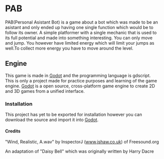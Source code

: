 # PAB

PAB(Personal Asistant Bot) is a game about a bot which was made to be an asistant and only ended up having one single function which would be to follow its owner. A simple platformer with a single mechanic that is used to its full potential and made into something interesting.
You can only move and jump. You however have limited energy which will limit your jumps as well.To collect more energy you have to move around the level.

## Engine
This game is made in [Godot] and the programming language is gdscript. This is only a project made for practice purposes and learning of the game engine. [Godot] is a open source, cross-platform game engine to create 2D and 3D games from a unified interface.

### Installation 
This project has yet to be exported for installation however you can download the source and import it into [Godot].

#### Credits
"Wind, Realistic, A.wav" by InspectorJ (www.jshaw.co.uk) of Freesound.org

An adaptation of "Daisy Bell" which was originally written by Harry Dacre




[Godot]: <https://github.com/godotengine>
